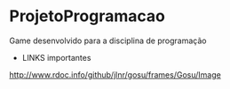 ProjetoProgramacao
==================

Game desenvolvido para a disciplina de programação


- LINKS importantes

http://www.rdoc.info/github/jlnr/gosu/frames/Gosu/Image
